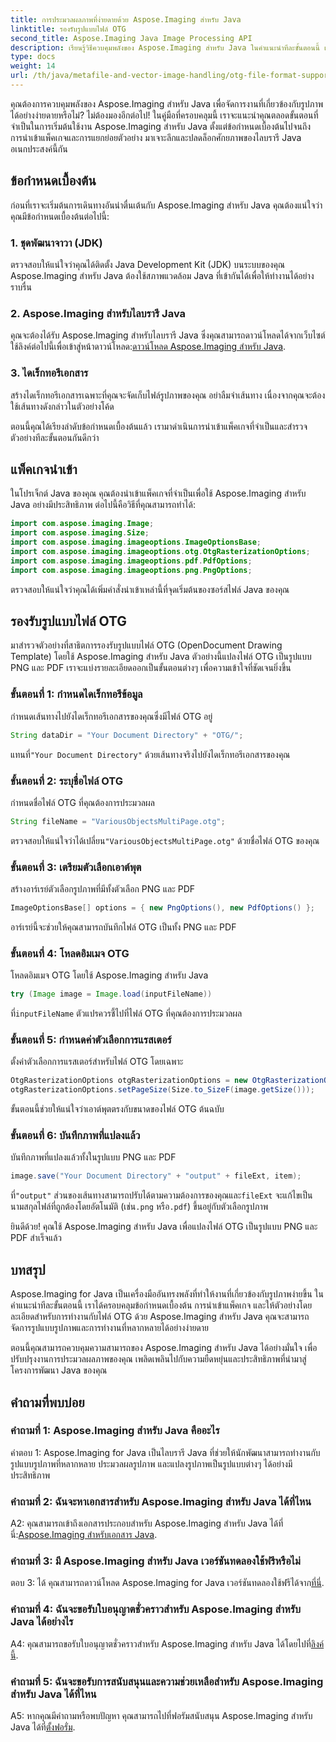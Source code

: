 ```yaml
---
title: การประมวลผลภาพที่ง่ายดายด้วย Aspose.Imaging สำหรับ Java
linktitle: รองรับรูปแบบไฟล์ OTG
second_title: Aspose.Imaging Java Image Processing API
description: เรียนรู้วิธีควบคุมพลังของ Aspose.Imaging สำหรับ Java ในคำแนะนำทีละขั้นตอนนี้ เพิ่มประสิทธิภาพการประมวลผลภาพของคุณได้อย่างง่ายดาย
type: docs
weight: 14
url: /th/java/metafile-and-vector-image-handling/otg-file-format-support/
---
```

คุณต้องการควบคุมพลังของ Aspose.Imaging สำหรับ Java เพื่อจัดการงานที่เกี่ยวข้องกับรูปภาพได้อย่างง่ายดายหรือไม่? ไม่ต้องมองอีกต่อไป! ในคู่มือที่ครอบคลุมนี้ เราจะแนะนำคุณตลอดขั้นตอนที่จำเป็นในการเริ่มต้นใช้งาน Aspose.Imaging สำหรับ Java ตั้งแต่ข้อกำหนดเบื้องต้นไปจนถึงการนำเข้าแพ็คเกจและการแยกย่อยตัวอย่าง มาเจาะลึกและปลดล็อกศักยภาพของไลบรารี Java อเนกประสงค์นี้กัน

## ข้อกำหนดเบื้องต้น

ก่อนที่เราจะเริ่มต้นการเดินทางอันน่าตื่นเต้นกับ Aspose.Imaging สำหรับ Java คุณต้องแน่ใจว่าคุณมีข้อกำหนดเบื้องต้นต่อไปนี้:

### 1. ชุดพัฒนาจาวา (JDK)

ตรวจสอบให้แน่ใจว่าคุณได้ติดตั้ง Java Development Kit (JDK) บนระบบของคุณ Aspose.Imaging สำหรับ Java ต้องใช้สภาพแวดล้อม Java ที่เข้ากันได้เพื่อให้ทำงานได้อย่างราบรื่น

### 2. Aspose.Imaging สำหรับไลบรารี Java

 คุณจะต้องได้รับ Aspose.Imaging สำหรับไลบรารี Java ซึ่งคุณสามารถดาวน์โหลดได้จากเว็บไซต์ ใช้ลิงค์ต่อไปนี้เพื่อเข้าสู่หน้าดาวน์โหลด:[ดาวน์โหลด Aspose.Imaging สำหรับ Java](https://releases.aspose.com/imaging/java/).

### 3. ไดเร็กทอรีเอกสาร

สร้างไดเร็กทอรีเอกสารเฉพาะที่คุณจะจัดเก็บไฟล์รูปภาพของคุณ อย่าลืมจำเส้นทาง เนื่องจากคุณจะต้องใช้เส้นทางดังกล่าวในตัวอย่างโค้ด

ตอนนี้คุณได้เรียงลำดับข้อกำหนดเบื้องต้นแล้ว เรามาดำเนินการนำเข้าแพ็คเกจที่จำเป็นและสำรวจตัวอย่างทีละขั้นตอนกันดีกว่า

## แพ็คเกจนำเข้า

ในโปรเจ็กต์ Java ของคุณ คุณต้องนำเข้าแพ็คเกจที่จำเป็นเพื่อใช้ Aspose.Imaging สำหรับ Java อย่างมีประสิทธิภาพ ต่อไปนี้คือวิธีที่คุณสามารถทำได้:

```java
import com.aspose.imaging.Image;
import com.aspose.imaging.Size;
import com.aspose.imaging.imageoptions.ImageOptionsBase;
import com.aspose.imaging.imageoptions.otg.OtgRasterizationOptions;
import com.aspose.imaging.imageoptions.pdf.PdfOptions;
import com.aspose.imaging.imageoptions.png.PngOptions;
```

ตรวจสอบให้แน่ใจว่าคุณได้เพิ่มคำสั่งนำเข้าเหล่านี้ที่จุดเริ่มต้นของซอร์สไฟล์ Java ของคุณ

## รองรับรูปแบบไฟล์ OTG

มาสำรวจตัวอย่างที่สาธิตการรองรับรูปแบบไฟล์ OTG (OpenDocument Drawing Template) โดยใช้ Aspose.Imaging สำหรับ Java ตัวอย่างนี้แปลงไฟล์ OTG เป็นรูปแบบ PNG และ PDF เราจะแบ่งรายละเอียดออกเป็นขั้นตอนต่างๆ เพื่อความเข้าใจที่ชัดเจนยิ่งขึ้น

### ขั้นตอนที่ 1: กำหนดไดเร็กทอรีข้อมูล

กำหนดเส้นทางไปยังไดเร็กทอรีเอกสารของคุณซึ่งมีไฟล์ OTG อยู่

```java
String dataDir = "Your Document Directory" + "OTG/";
```

 แทนที่`"Your Document Directory"` ด้วยเส้นทางจริงไปยังไดเร็กทอรีเอกสารของคุณ

### ขั้นตอนที่ 2: ระบุชื่อไฟล์ OTG

กำหนดชื่อไฟล์ OTG ที่คุณต้องการประมวลผล

```java
String fileName = "VariousObjectsMultiPage.otg";
```

 ตรวจสอบให้แน่ใจว่าได้เปลี่ยน`"VariousObjectsMultiPage.otg"` ด้วยชื่อไฟล์ OTG ของคุณ

### ขั้นตอนที่ 3: เตรียมตัวเลือกเอาต์พุต

สร้างอาร์เรย์ตัวเลือกรูปภาพที่มีทั้งตัวเลือก PNG และ PDF

```java
ImageOptionsBase[] options = { new PngOptions(), new PdfOptions() };
```

อาร์เรย์นี้จะช่วยให้คุณสามารถบันทึกไฟล์ OTG เป็นทั้ง PNG และ PDF

### ขั้นตอนที่ 4: โหลดอิมเมจ OTG

โหลดอิมเมจ OTG โดยใช้ Aspose.Imaging สำหรับ Java

```java
try (Image image = Image.load(inputFileName))
```

 ที่`inputFileName` ตัวแปรควรชี้ไปที่ไฟล์ OTG ที่คุณต้องการประมวลผล

### ขั้นตอนที่ 5: กำหนดค่าตัวเลือกการแรสเตอร์

ตั้งค่าตัวเลือกการแรสเตอร์สำหรับไฟล์ OTG โดยเฉพาะ

```java
OtgRasterizationOptions otgRasterizationOptions = new OtgRasterizationOptions();
otgRasterizationOptions.setPageSize(Size.to_SizeF(image.getSize()));
```

ขั้นตอนนี้ช่วยให้แน่ใจว่าเอาต์พุตตรงกับขนาดของไฟล์ OTG ต้นฉบับ

### ขั้นตอนที่ 6: บันทึกภาพที่แปลงแล้ว

บันทึกภาพที่แปลงแล้วทั้งในรูปแบบ PNG และ PDF

```java
image.save("Your Document Directory" + "output" + fileExt, item);
```

 ที่`"output"` ส่วนของเส้นทางสามารถปรับได้ตามความต้องการของคุณและ`fileExt` จะแก้ไขเป็นนามสกุลไฟล์ที่ถูกต้องโดยอัตโนมัติ (เช่น`.png` หรือ`.pdf`) ขึ้นอยู่กับตัวเลือกรูปภาพ

ยินดีด้วย! คุณใช้ Aspose.Imaging สำหรับ Java เพื่อแปลงไฟล์ OTG เป็นรูปแบบ PNG และ PDF สำเร็จแล้ว

## บทสรุป

Aspose.Imaging for Java เป็นเครื่องมืออันทรงพลังที่ทำให้งานที่เกี่ยวข้องกับรูปภาพง่ายขึ้น ในคำแนะนำทีละขั้นตอนนี้ เราได้ครอบคลุมข้อกำหนดเบื้องต้น การนำเข้าแพ็คเกจ และให้ตัวอย่างโดยละเอียดสำหรับการทำงานกับไฟล์ OTG ด้วย Aspose.Imaging สำหรับ Java คุณจะสามารถจัดการรูปแบบรูปภาพและการทำงานที่หลากหลายได้อย่างง่ายดาย

ตอนนี้คุณสามารถควบคุมความสามารถของ Aspose.Imaging สำหรับ Java ได้อย่างมั่นใจ เพื่อปรับปรุงงานการประมวลผลภาพของคุณ เพลิดเพลินไปกับความยืดหยุ่นและประสิทธิภาพที่นำมาสู่โครงการพัฒนา Java ของคุณ

## คำถามที่พบบ่อย

### คำถามที่ 1: Aspose.Imaging สำหรับ Java คืออะไร

คำตอบ 1: Aspose.Imaging for Java เป็นไลบรารี Java ที่ช่วยให้นักพัฒนาสามารถทำงานกับรูปแบบรูปภาพที่หลากหลาย ประมวลผลรูปภาพ และแปลงรูปภาพเป็นรูปแบบต่างๆ ได้อย่างมีประสิทธิภาพ

### คำถามที่ 2: ฉันจะหาเอกสารสำหรับ Aspose.Imaging สำหรับ Java ได้ที่ไหน

 A2: คุณสามารถเข้าถึงเอกสารประกอบสำหรับ Aspose.Imaging สำหรับ Java ได้ที่นี่:[Aspose.Imaging สำหรับเอกสาร Java](https://reference.aspose.com/imaging/java/).

### คำถามที่ 3: มี Aspose.Imaging สำหรับ Java เวอร์ชันทดลองใช้ฟรีหรือไม่

 ตอบ 3: ได้ คุณสามารถดาวน์โหลด Aspose.Imaging for Java เวอร์ชันทดลองใช้ฟรีได้จาก[ที่นี่](https://releases.aspose.com/).

### คำถามที่ 4: ฉันจะขอรับใบอนุญาตชั่วคราวสำหรับ Aspose.Imaging สำหรับ Java ได้อย่างไร

A4: คุณสามารถขอรับใบอนุญาตชั่วคราวสำหรับ Aspose.Imaging สำหรับ Java ได้โดยไปที่[ลิงค์นี้](https://purchase.aspose.com/temporary-license/).

### คำถามที่ 5: ฉันจะขอรับการสนับสนุนและความช่วยเหลือสำหรับ Aspose.Imaging สำหรับ Java ได้ที่ไหน

 A5: หากคุณมีคำถามหรือพบปัญหา คุณสามารถไปที่ฟอรัมสนับสนุน Aspose.Imaging สำหรับ Java ได้ที่[ตั้งฟอรั่ม](https://forum.aspose.com/).